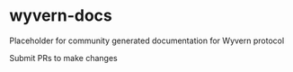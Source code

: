 # wyvern-docs
Placeholder for community generated documentation for Wyvern protocol

Submit PRs to make changes
